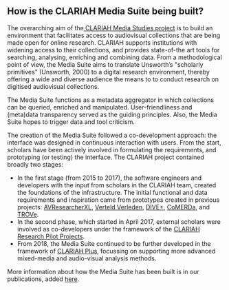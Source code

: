 ## How is the CLARIAH Media Suite being built?

The overarching  aim of the[ CLARIAH Media Studies project](https://clariah.nl/en/work-packages/focus-areas/media-studies#workplan) is to build an environment that facilitates  access to audiovisual collections that are being made open for online research. CLARIAH supports  institutions with widening access to their collections, and provides state-of-the art tools for searching, analysing, enriching and combining data. From a methodological point of view, the Media Suite aims to translate  Unsworth’s "scholarly primitives" (Unsworth, 2000) to a digital research environment, thereby offering a wide and diverse audience the means to to conduct research on digitised audiovisual collections.

The Media Suite functions as a  metadata aggregator in which  collections can be queried, enriched and
manipulated. User-friendliness and (meta)data transparency served as the guiding principles. Also, the Media Suite  hopes to trigger data and tool criticism.

The creation of the Media Suite followed a co-development approach: the interface was designed in continuous interaction with users. From the start, scholars have been actively involved in formulating the requirements, and prototyping (or testing) the interface. The CLARIAH project contained broadly two stages:

- In the first stage (from 2015 to 2017), the software engineers and developers with the input from scholars in the CLARIAH team, created the foundations of the infrastructure. The initial functional and data requirements and inspiration came from prototypes created in previous projects: [AVResearcherXL](http://mediasuite.clariah.nl/documentation/glossary/avresearcher), [Verteld Verleden](http://mediasuite.clariah.nl/documentation/glossary/verteld-verleden), [DIVE+](http://mediasuite.clariah.nl/documentation/glossary/dive), [CoMERDa](http://mediasuite.clariah.nl/documentation/glossary/comerda), and [TROVe](http://mediasuite.clariah.nl/documentation/glossary/trove).
- In the second phase, which started in April 2017, external scholars were involved as co-developers under the framework of the [CLARIAH Research Pilot Projects](http://mediasuite.clariah.nl/documentation/faq/what-are-research-pilots).
- From 2018, the Media Suite continued to be further developed in the framework of [CLARIAH Plus](https://www.clariah.nl/nieuw/nieuws/clariah-plus-gehonoreerd), focussing on supporting more advanced mixed-media and audio-visual analysis methods.

More information about how the Media Suite has been built is in our publications, added [here](<https://www.zotero.org/groups/2288915/clariah_media_suite_research_and_dissemination_outputs>). 
